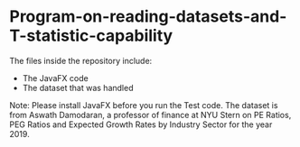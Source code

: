 # Program-on-reading-datasets-and-T-statistic-capability

The files inside the repository include:
- The JavaFX code
- The dataset that was handled

Note: Please install JavaFX before you run the Test code. The dataset is from Aswath Damodaran, a professor of finance at NYU Stern on PE Ratios, PEG Ratios and Expected Growth Rates by Industry Sector for the year 2019.

